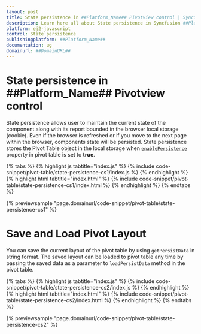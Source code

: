 ```yaml
---
layout: post
title: State persistence in ##Platform_Name## Pivotview control | Syncfusion
description: Learn here all about State persistence in Syncfusion ##Platform_Name## Pivotview control of Syncfusion Essential JS 2 and more.
platform: ej2-javascript
control: State persistence 
publishingplatform: ##Platform_Name##
documentation: ug
domainurl: ##DomainURL##
---
```


# State persistence in ##Platform_Name## Pivotview control

State persistence allows user to maintain the current state of the component along with its report bounded in the browser local storage (cookie). Even if the browser is refreshed or if you move to the next page within the browser, components state will be persisted. State persistence stores the Pivot Table object in the local storage when [`enablePersistence`](https://ej2.syncfusion.com/javascript/documentation/api/pivotview#enablepersistence) property in pivot table is set to **true**.

{% tabs %}
{% highlight js tabtitle="index.js" %}
{% include code-snippet/pivot-table/state-persistence-cs1/index.js %}
{% endhighlight %}
{% highlight html tabtitle="index.html" %}
{% include code-snippet/pivot-table/state-persistence-cs1/index.html %}
{% endhighlight %}
{% endtabs %}
        
{% previewsample "page.domainurl/code-snippet/pivot-table/state-persistence-cs1" %}

# Save and Load Pivot Layout

You can save the current layout of the pivot table by using `getPersistData` in string format. The saved layout can be loaded to pivot table any time by passing the saved data as a parameter to `loadPersistData` method in the pivot table.

{% tabs %}
{% highlight js tabtitle="index.js" %}
{% include code-snippet/pivot-table/state-persistence-cs2/index.js %}
{% endhighlight %}
{% highlight html tabtitle="index.html" %}
{% include code-snippet/pivot-table/state-persistence-cs2/index.html %}
{% endhighlight %}
{% endtabs %}
        
{% previewsample "page.domainurl/code-snippet/pivot-table/state-persistence-cs2" %}